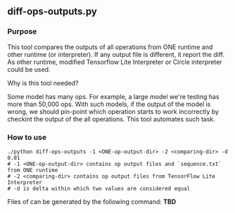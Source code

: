 ## diff-ops-outputs.py

### Purpose

This tool compares the outputs of all operations from ONE runtime and other runtime (or interpreter). If any output file is different, it report the diff. As other runtime, modified Tensorflow Lite
Interpreter or Circle interpreter could be used.

Why is this tool needed?

Some model has many ops. For example, a large model we're testing has more than 50,000 ops.
With such models, if the output of the model is wrong, we should pin-point which operation starts to
work incorrectly by checkint the output of the all operations. This tool automates such task.

### How to use

```
./python diff-ops-outputs -1 <ONE-op-output-dir> -2 <comparing-dir> -d 0.01
# -1 <ONE-op-output-dir> contains op output files and `sequence.txt` from ONE runtime
# -2 <comparing-dir> contains op output files from TensorFlow Lite Interpreter
# -d is delta within which two values are considered equal
```

Files of <dir1> can be generated by the following command:
__TBD__
